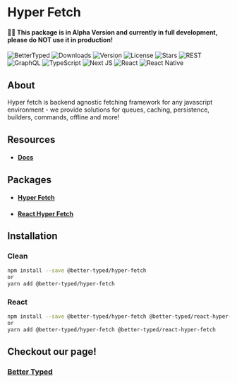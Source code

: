 # Hyper Fetch

#### 🚧🚧 This package is in Alpha Version and currently in full development, please do NOT use it in production!

![BetterTyped](https://badgen.net/badge/icon/Created%20by%20BetterTyped?label&color=black&labelColor=black)
![Downloads](https://img.shields.io/npm/dm/@better-typed/hyper-fetch)
![Version](https://img.shields.io/npm/v/@better-typed/hyper-fetch)
![License](https://badgen.net/github/license/BetterTyped/hyper-fetch)
![Stars](https://badgen.net/github/stars/BetterTyped/hyper-fetch?color=green&icon=github)
![REST](https://img.shields.io/badge/-REST-informational?logo=telegram)
![GraphQL](https://img.shields.io/badge/-GraphQL-E10098?logo=graphql&logoColor=white)
![TypeScript](https://img.shields.io/badge/typescript-%23007ACC.svg?logo=typescript&logoColor=white)
![Next JS](https://img.shields.io/badge/Next-black?logo=next.js&logoColor=white)
![React](https://img.shields.io/badge/react-%2320232a.svg?logo=react&logoColor=%2361DAFB)
![React Native](https://img.shields.io/badge/react_native-%2320232a.svg?logo=react&logoColor=%2361DAFB)

## About

Hyper fetch is backend agnostic fetching framework for any javascript environment - we provide solutions for queues,
caching, persistence, builders, commands, offline and more!

## Resources

- #### [Docs](https://hyperfetch.bettertyped.com/)

## Packages

- #### [Hyper Fetch](https://github.com/BetterTyped/hyper-fetch/tree/main/packages/core)
- #### [React Hyper Fetch](https://github.com/BetterTyped/hyper-fetch/tree/main/packages/react)

## Installation

### Clean

```bash
npm install --save @better-typed/hyper-fetch
or
yarn add @better-typed/hyper-fetch
```

### React

```bash
npm install --save @better-typed/hyper-fetch @better-typed/react-hyper-fetch
or
yarn add @better-typed/hyper-fetch @better-typed/react-hyper-fetch
```

## Checkout our page!

### [Better Typed](https://bettertyped.com/docs/Overview)
